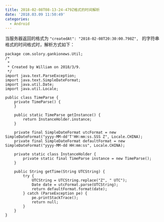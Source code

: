 ```yaml
---
title: 2018-02-08T08-13-24-479Z格式的时间解析
date: '2018.03.09 11:50:49'
categories:
  - Android
---
```


当服务器返回的格式为
`"createdAt": "2018-02-08T20:30:00.798Z", `
的字符串格式的时间格式时，解析方式如下：
```
package com.solory.gankionews.Util;
/*
 *
 * Created by William on 2018/3/9.
 */
import java.text.ParseException;
import java.text.SimpleDateFormat;
import java.util.Date;
import java.util.Locale;

public class TimeParse {
    private TimeParse() {
    }

    public static TimeParse getInstance() {
        return InstanceHolder.instance;
    }

    private final SimpleDateFormat utcFormat = new SimpleDateFormat("yyyy-MM-dd'T'HH:mm:ss.SSS Z", Locale.CHINA);
    private final SimpleDateFormat defaultFormat = new SimpleDateFormat("yyyy-MM-dd HH:mm:ss", Locale.CHINA);

    private static class InstanceHolder {
        private static final TimeParse instance = new TimeParse();
    }

    public String getTime(String UTCString) {
        try {
            UTCString = UTCString.replace("Z", " UTC");
            Date date = utcFormat.parse(UTCString);
            return defaultFormat.format(date);
        } catch (ParseException pe) {
            pe.printStackTrace();
            return null;
        }
    }
}
```
                                                                                                                                                                                                                                                                                                                                                                                                                                                                                                                                                                                                                                                                                                                                                                                                                                                                                                                                                                                                                                                                                                                                                                                                                                                                                                                                                                                                                                                                                                                                                                                                                                                                                                                                                                                                                                                                                                                                                                                                                                                                                                                                                                                                                                                                                                                                                                                                                                                                                                                                                                                                                                                                                                                                                                                                                                                                                                                                                                                                                                                                                                                                                                                                                                                                                                                                                                                                                                                                                                                                                                                                                                                                                                                                                                                                                                                                                                                                                                                                                                                                                                                                                                                                                                                                                                                                                                                                                                                                                                                                                                                                                                                                                                                                                                                                                                                                                                                                                                                                                                                                                                                                                                                                                                                                                                                                                                                                                                                                                                                                                                                                                                                                                                                                                                                                                                                                                                                                                                                                                                                                                                                                                                                                                                                                                                                                                                                                                                                                                                                                                                                                                                                                                                                                                                                                                                                                                                                                                                                                                                                                                                                                                                                                                                                                                                                                                                                                                                                                                                                                                                                                                                                                                                                                                                                                                                                                                                                                                                                                                                                                                                                                                                                                                                                                                                                                                                                                                                                                                                                                                                                                                                                                                                                                                                                                                                                                                                                                                                                                                                                                                                                                                                                                                                                                                                                                                                                                                                                      